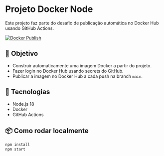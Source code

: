 # Projeto Docker Node

Este projeto faz parte do desafio de publicação automática no Docker Hub usando GitHub Actions.


[![Docker Publish](https://github.com/odevthomas/docker-node-publish/actions/workflows/docker-publish.yml/badge.svg)](https://github.com/odevthomas/docker-node-publish/actions/workflows/docker-publish.yml)


## 🧩 Objetivo

- Construir automaticamente uma imagem Docker a partir do projeto.
- Fazer login no Docker Hub usando secrets do GitHub.
- Publicar a imagem no Docker Hub a cada push na branch `main`.

## 🔧 Tecnologias

- Node.js 18
- Docker
- GitHub Actions

## 📦 Como rodar localmente

```bash
npm install
npm start
